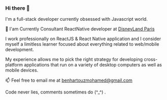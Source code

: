 ### Hi there 👋

I'm a full-stack developer currently obsessed with Javascript world.

🔭   I'am Currently Consultant ReactNative developer at [DisneyLand Paris](https://www.disneylandparis.com/en-gb/mobile-app/)

I work professionally on ReactJS & React Native application and I consider myself a limitless learner focused about everything related to web/mobile development.

My experience allows me to pick the right strategy for developing cross-platform applications that run on a variety of desktop computers as well as mobile devices.

📫   Feel free to email me at [benhartouzmohamed@gmail.com](mailto:benhartouzmohamed@gmail.com)

Code never lies, comments sometimes do (^_^) .
